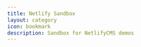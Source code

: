 ```yaml
---
title: Netlify Sandbox
layout: category
icon: bookmark
description: Sandbox for NetlifyCMS demos
---
```

